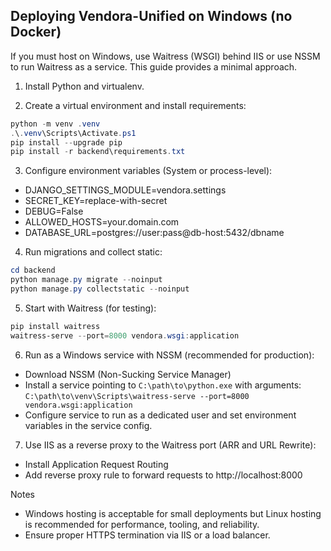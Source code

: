 ## Deploying Vendora-Unified on Windows (no Docker)

If you must host on Windows, use Waitress (WSGI) behind IIS or use NSSM to run Waitress as a service. This guide provides a minimal approach.

1) Install Python and virtualenv.

2) Create a virtual environment and install requirements:
```powershell
python -m venv .venv
.\.venv\Scripts\Activate.ps1
pip install --upgrade pip
pip install -r backend\requirements.txt
```

3) Configure environment variables (System or process-level):
- DJANGO_SETTINGS_MODULE=vendora.settings
- SECRET_KEY=replace-with-secret
- DEBUG=False
- ALLOWED_HOSTS=your.domain.com
- DATABASE_URL=postgres://user:pass@db-host:5432/dbname

4) Run migrations and collect static:
```powershell
cd backend
python manage.py migrate --noinput
python manage.py collectstatic --noinput
```

5) Start with Waitress (for testing):
```powershell
pip install waitress
waitress-serve --port=8000 vendora.wsgi:application
```

6) Run as a Windows service with NSSM (recommended for production):
- Download NSSM (Non-Sucking Service Manager)
- Install a service pointing to `C:\path\to\python.exe` with arguments: `C:\path\to\venv\Scripts\waitress-serve --port=8000 vendora.wsgi:application`
- Configure service to run as a dedicated user and set environment variables in the service config.

7) Use IIS as a reverse proxy to the Waitress port (ARR and URL Rewrite):
- Install Application Request Routing
- Add reverse proxy rule to forward requests to http://localhost:8000

Notes
- Windows hosting is acceptable for small deployments but Linux hosting is recommended for performance, tooling, and reliability.
- Ensure proper HTTPS termination via IIS or a load balancer.

